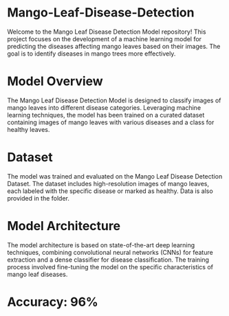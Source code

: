 # Mango-Leaf-Disease-Detection
Welcome to the Mango Leaf Disease Detection Model repository! This project focuses on the development of a machine learning model for predicting the diseases affecting mango leaves based on their images. The goal is to identify diseases in mango trees more effectively.

# Model Overview
The Mango Leaf Disease Detection Model is designed to classify images of mango leaves into different disease categories. Leveraging machine learning techniques, the model has been trained on a curated dataset containing images of mango leaves with various diseases and a class for healthy leaves.

# Dataset
The model was trained and evaluated on the Mango Leaf Disease Detection Dataset. The dataset includes high-resolution images of mango leaves, each labeled with the specific disease or marked as healthy.
Data is also provided in the folder.

# Model Architecture
The model architecture is based on state-of-the-art deep learning techniques, combining convolutional neural networks (CNNs) for feature extraction and a dense classifier for disease classification. The training process involved fine-tuning the model on the specific characteristics of mango leaf diseases.

# Accuracy: 96%
